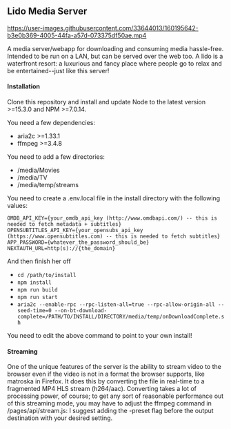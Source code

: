 ## Lido Media Server


https://user-images.githubusercontent.com/33644013/160195642-b3e0b369-4005-44fa-a57d-073375df50ae.mp4


A media server/webapp for downloading and consuming media hassle-free. Intended to be run on a LAN, but can be served over the web too.
A lido is a waterfront resort: a luxurious and fancy place where people go to relax and be entertained--just like this server!

#### Installation

Clone this repository and install and update Node to the latest version >=15.3.0 and NPM >=7.0.14.

You need a few dependencies:
- aria2c >=1.33.1
- ffmpeg >=3.4.8

You need to add a few directories:
- /media/Movies
- /media/TV
- /media/temp/streams

You need to create a .env.local file in the install directory with the following values:
```
OMDB_API_KEY={your_omdb_api_key (http://www.omdbapi.com/) -- this is needed to fetch metadata + subtitles}
OPENSUBTITLES_API_KEY={your_opensubs_api_key (https://www.opensubtitles.com) -- this is needed to fetch subtitles}
APP_PASSWORD={whatever_the_password_should_be}
NEXTAUTH_URL=http(s)://{the_domain}
```

And then finish her off
- `cd /path/to/install`
- `npm install`
- `npm run build`
- `npm run start`
- `aria2c --enable-rpc --rpc-listen-all=true --rpc-allow-origin-all --seed-time=0 --on-bt-download-complete=/PATH/TO/INSTALL/DIRECTORY/media/temp/onDownloadComplete.sh`

You need to edit the above command to point to your own install!

#### Streaming

One of the unique features of the server is the ability to stream video to the browser even if the video is not in a format the browser supports, like matroska in Firefox. It does this by converting the file in real-time to a fragmented MP4 HLS stream (h264/aac). Converting takes a lot of processing power, of course; to get any sort of reasonable performance out of this streaming mode, you may have to adjust the ffmpeg command in /pages/api/stream.js: I suggest adding the -preset flag before the output destination with your desired setting.
